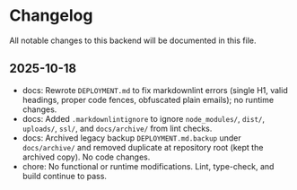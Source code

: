# Changelog

All notable changes to this backend will be documented in this file.

## 2025-10-18

- docs: Rewrote `DEPLOYMENT.md` to fix markdownlint errors (single H1, valid headings, proper code fences, obfuscated plain emails); no runtime changes.
- docs: Added `.markdownlintignore` to ignore `node_modules/`, `dist/`, `uploads/`, `ssl/`, and `docs/archive/` from lint checks.
- docs: Archived legacy backup `DEPLOYMENT.md.backup` under `docs/archive/` and removed duplicate at repository root (kept the archived copy). No code changes.
- chore: No functional or runtime modifications. Lint, type-check, and build continue to pass.
